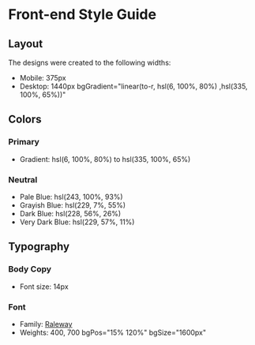 # Front-end Style Guide

## Layout

The designs were created to the following widths:

- Mobile: 375px
- Desktop: 1440px
 bgGradient="linear(to-r, hsl(6, 100%, 80%) ,hsl(335, 100%, 65%))"
## Colors

### Primary

- Gradient: hsl(6, 100%, 80%) to hsl(335, 100%, 65%)

### Neutral

- Pale Blue: hsl(243, 100%, 93%)
- Grayish Blue: hsl(229, 7%, 55%)
- Dark Blue: hsl(228, 56%, 26%)
- Very Dark Blue: hsl(229, 57%, 11%)

## Typography

### Body Copy

- Font size: 14px

### Font

- Family: [Raleway](https://fonts.google.com/specimen/Raleway)
- Weights: 400, 700
   bgPos="15% 120%"
       bgSize="1600px"